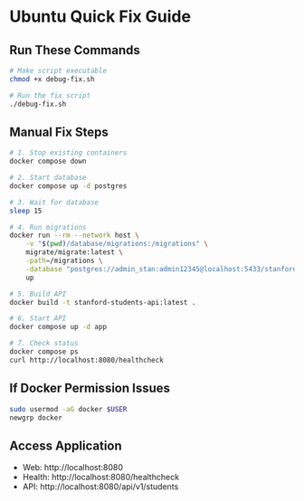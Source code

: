 # Ubuntu Quick Fix Guide

## Run These Commands

```bash
# Make script executable
chmod +x debug-fix.sh

# Run the fix script
./debug-fix.sh
```

## Manual Fix Steps

```bash
# 1. Stop existing containers
docker compose down

# 2. Start database
docker compose up -d postgres

# 3. Wait for database
sleep 15

# 4. Run migrations
docker run --rm --network host \
    -v "$(pwd)/database/migrations:/migrations" \
    migrate/migrate:latest \
    -path=/migrations \
    -database "postgres://admin_stan:admin12345@localhost:5433/stanford_students?sslmode=disable" \
    up

# 5. Build API
docker build -t stanford-students-api:latest .

# 6. Start API
docker compose up -d app

# 7. Check status
docker compose ps
curl http://localhost:8080/healthcheck
```

## If Docker Permission Issues

```bash
sudo usermod -aG docker $USER
newgrp docker
```

## Access Application

- Web: http://localhost:8080
- Health: http://localhost:8080/healthcheck
- API: http://localhost:8080/api/v1/students